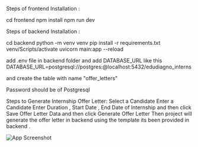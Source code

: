 Steps of frontend Installation :

cd frontend
npm install 
npm run dev 

Steps of backend Installation :

cd backend
python -m venv venv
pip install -r requirements.txt
venv/Scripts/activate
uvicorn main:app --reload

add .env file in backend folder and add DATABASE_URL like this
DATABASE_URL=postgresql://postgres:<Password>@localhost:5432/edudiagno_interns

and create the table with name "offer_letters"

Password should be of Postgresql 

Steps to Generate Internship Offer Letter:
Select a Candidate
Enter a Candidate
Enter Duration , Start Date , End Date of Internship and then click Save Offer Letter Data and then click Generate Offer Letter
Then project will generate the offer letter in backend using the template its been provided in backend . 

![App Screenshot](https://raw.githubusercontent.com/pratham13103/OfferLetter_Verification/master/OfferLetter_Verificatio.png)
